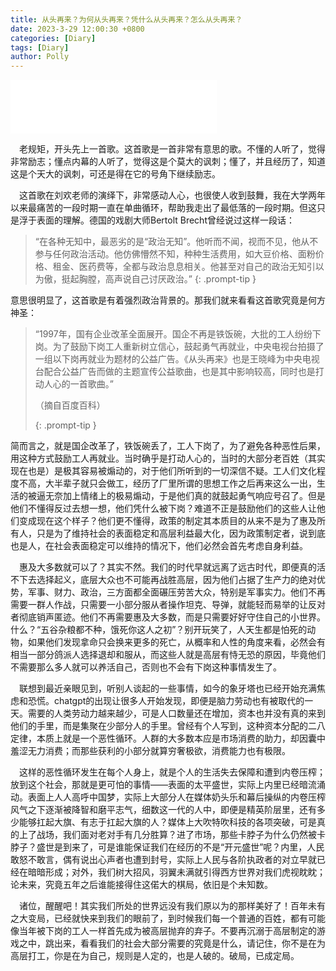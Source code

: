 ```yaml
---
title: 从头再来？为何从头再来？凭什么从头再来？怎么从头再来？
date: 2023-3-29 12:00:30 +0800
categories: [Diary]
tags: [Diary]
author: Polly
---
```


<iframe frameborder="no" border="0" marginwidth="0" marginheight="0" width=330 height=86 src="//music.163.com/outchain/player?type=2&id=1962191929&auto=1&height=66"></iframe>

&ensp;&ensp;老规矩，开头先上一首歌。这首歌是一首非常有意思的歌。不懂的人听了，觉得非常励志；懂点内幕的人听了，觉得这是个莫大的讽刺；懂了，并且经历了，知道这是个天大的讽刺，可还是得在它的号角下继续励志。

&ensp;&ensp;这首歌在刘欢老师的演绎下，非常感动人心，也很使人收到鼓舞，我在大学两年以来最痛苦的一段时期一直在单曲循环，帮助我走出了最低落的一段时期。但这只是浮于表面的理解。德国的戏剧大师Bertolt Brecht曾经说过这样一段话：

> “在各种无知中，最恶劣的是“政治无知”。他听而不闻，视而不见，他从不参与任何政治活动。他仿佛懵然不知，种种生活费用，如大豆价格、面粉价格、租金、医药费等，全都与政治息息相关。他甚至对自己的政治无知引以为傲，挺起胸膛，高声说自己讨厌政治。”
> {: .prompt-tip }

意思很明显了，这首歌是有着强烈政治背景的。那我们就来看看这首歌究竟是何方神圣：

> “1997年，国有企业改革全面展开。国企不再是铁饭碗，大批的工人纷纷下岗。为了鼓励下岗工人重新树立信心，鼓起勇气再就业，中央电视台拍摄了一组以下岗再就业为题材的公益广告。《从头再来》也是王晓峰为中央电视台配合公益广告而做的主题宣传公益歌曲，也是其中影响较高，同时也是打动人心的一首歌曲。”
>
> （摘自百度百科）
>
> {: .prompt-tip }

简而言之，就是国企改革了，铁饭碗丢了，工人下岗了，为了避免各种恶性后果，用这种方式鼓励工人再就业。当时确乎是打动人心的，当时的大部分老百姓（其实现在也是）是极其容易被煽动的，对于他们所听到的一切深信不疑。工人们文化程度不高，大半辈子就只会做工，经历了厂里所谓的思想工作之后再来这么一出，生活的被逼无奈加上情绪上的极易煽动，于是他们真的就鼓起勇气响应号召了。但是他们不懂得反过去想一想，他们凭什么被下岗？难道不正是鼓励他们的这些人让他们变成现在这个样子？他们更不懂得，政策的制定其本质目的从来不是为了惠及所有人，只是为了维持社会的表面稳定和高层利益最大化，因为政策制定者，说到底也是人，在社会表面稳定可以维持的情况下，他们必然会首先考虑自身利益。

&ensp;&ensp;惠及大多数就可以了？其实不然。我们的时代早就远离了远古时代，即便真的活不下去选择起义，底层大众也不可能再战胜高层，因为他们占据了生产力的绝对优势，军事、财力、政治，三方面都全面碾压劳苦大众，特别是军事实力。他们不再需要一群人作战，只需要一小部分服从者操作坦克、导弹，就能轻而易举的让反对者彻底销声匿迹。他们不再需要惠及大多数，而是只需要好好守住自己的小世界。什么？“五谷杂粮都不种，饿死你这人之初”？别开玩笑了，人天生都是怕死的动物，如果他们发现拿命只会换来更多的死亡，从概率和人性的角度来看，必然会有相当一部分鸽派人选择退却和服从，而这些人就是高层有恃无恐的原因，毕竟他们不需要那么多人就可以养活自己，否则也不会有下岗这种事情发生了。

&ensp;&ensp;联想到最近亲眼见到，听别人谈起的一些事情，如今的象牙塔也已经开始充满焦虑和恐慌。chatgpt的出现让很多人开始发现，即便是脑力劳动也有被取代的一天。需要的人类劳动力越来越少，可是人口数量还在增加，资本也并没有真的来到他们的手里，而是集聚在少部分人的手里。曾经有个人写到，这种资本分配的二八定律，本质上就是一个恶性循环。人群的大多数本应是市场消费的助力，却因囊中羞涩无力消费；而那些获利的小部分就算穷奢极欲，消费能力也有极限。

&ensp;&ensp;这样的恶性循环发生在每个人身上，就是个人的生活失去保障和遭到内卷压榨；放到这个社会，那就是更可怕的事情——表面的太平盛世，实际上内里已经暗流涌动。表面上人人高呼中国梦，实际上大部分人在媒体奶头乐和幕后操纵的内卷压榨风气之下逐渐被降智和磨平志气，细数这一代的人中，即便是精英阶层里，还有多少能够扛起大旗、有志于扛起大旗的人？媒体上大吹特吹科技的各项突破，可是真的上了战场，我们面对老对手有几分胜算？进了市场，那些卡脖子为什么仍然被卡脖子？盛世是到来了，可是谁能保证我们在经历的不是“开元盛世”呢？内里，人民敢怒不敢言，偶有说出心声者也遭到封号，实际上人民与各阶执政者的对立早就已经在暗暗形成；对外，我们树大招风，羽翼未满就引得西方世界对我们虎视眈眈；论未来，究竟五年之后谁能接得住这偌大的棋局，依旧是个未知数。

&ensp;&ensp;诸位，醒醒吧！其实我们所处的世界远没有我们原以为的那样美好了！百年未有之大变局，已经就快来到我们的眼前了，到时候我们每一个普通的百姓，都有可能像当年被下岗的工人一样首先成为被高层抛弃的弃子。不要再沉溺于高层制定的游戏之中，跳出来，看看我们的社会大部分需要的究竟是什么，请记住，你不是在为高层打工，你是在为自己，规则是人定的，也是人破的。破局，已成定局。
